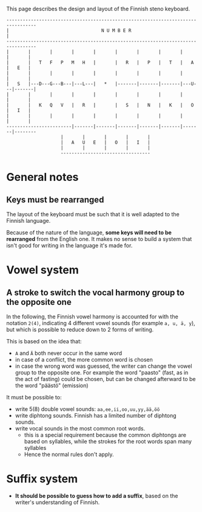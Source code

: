 This page describes the design and layout of the Finnish steno keyboard.

```
---------------------------------------------------------------------------------
|                                  N U M B E R                                  |
---------------------------------------------------------------------------------
|       |       |       |       |       |       |       |       |       |       |
|       |   T   F   P   M   H   |       |   R   |   P   |   T   |   A   |   E   |
|       |       |       |       |       |       |       |       |       |       |
|   S   |---D---G---B---|---L---|   *   |-------|-------|-------|---U---|-------|
|       |       |       |       |       |       |       |       |       |       |
|       |   K   Q   V   |   R   |       |   S   |   N   |   K   |   O   |   I   |
|       |       |       |       |       |       |       |       |       |       |
------------------------|-------|-------|-------|-------|-------|-------|--------
                    |       |       |       |       |
                    |   A   U   E   |   O   |   I   |
                    |       |       |       |       |
                    ---------------------------------
```

# General notes

## Keys must be rearranged

The layout of the keyboard must be such that it is well adapted to the Finnish
language.

Because of the nature of the language, **some keys will need to be rearranged**
from the English one. It makes no sense to build a system that isn't good for
writing in the language it's made for.

# Vowel system

## A stroke to switch the vocal harmony group to the opposite one

In the following, the Finnish vowel harmony is accounted for with the notation
`2(4)`, indicating 4 different vowel sounds (for example `a, u, ä, y`), but
which is possible to reduce down to 2 forms of writing.

This is based on the idea that:

* `A` and `Ä` both never occur in the same word
* in case of a conflict, the more common word is chosen
* in case the wrong word was guessed, the writer can change the vowel group to
  the opposite one. For example the word "paasto" (fast, as in the act of
  fasting) could be chosen, but can be changed afterward to be the word "päästö"
  (emission)

It must be possible to:
* write 5(8) double vowel sounds: `aa,ee,ii,oo,uu,yy,ää,öö`
* write diphtong sounds. Finnish has a limited number of diphtong sounds.
* write vocal sounds in the most common root words.
    * this is a special requirement because the common diphtongs are based on
      syllables, while the strokes for the root words span many syllables
    * Hence the normal rules don't apply.

# Suffix system

* **It should be possible to guess how to add a suffix**, based on the writer's
understanding of Finnish.

